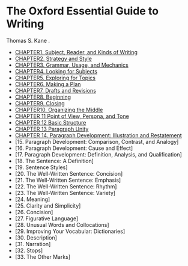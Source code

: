 # The Oxford Essential Guide to Writing

Thomas S. Kane . 

- [CHAPTER1. Subject, Reader, and Kinds of Writing](chapter1.md)
- [CHAPTER2. Strategy and Style](chapter2.md)
- [CHAPTER3. Grammar, Usage, and Mechanics](chapter3.md)
- [CHAPTER4. Looking for Subjects](chapter4.md)
- [CHAPTER5. Exploring for Topics](chapter5.md)
- [CHAPTER6. Making a Plan](chapter6.md)
- [CHAPTER7. Drafts and Revisions](chapter7.md)
- [CHAPTER8. Beginning](chapter8.md)
- [CHAPTER9. Closing](chapter9.md)
- [CHAPTER10. Organizing the Middle](chapter10.md)
- [CHAPTER 11 Point of View, Persona, and Tone](chapter11.md)
- [CHAPTER 12 Basic Structure](chapter12.md)
- [CHAPTER 13 Paragraph Unity](chapter13.md)
- [CHAPTER 14. Paragraph Development: Illustration and Restatement](chapter14.md)
- [15. Paragraph Development: Comparison, Contrast, and Analogy]
- [16. Paragraph Development: Cause and Effect]
- [17. Paragraph Development: Definition, Analysis, and Qualification]
- [18. The Sentence: A Definition]
- [19. Sentence Styles]
- [20. The Well-Written Sentence: Concision]
- [21. The Well-Written Sentence: Emphasis]
- [22. The Well-Written Sentence: Rhythm]
- [23. The Well-Written Sentence: Variety]
- [24. Meaning]
- [25. Clarity and Simplicity]
- [26. Concision]
- [27. Figurative Language]
- [28. Unusual Words and Collocations]
- [29. Improving Your Vocabular: Dictionaries]
- [30. Description]
- [31. Narration]
- [32. Stops]
- [33. The Other Marks]
